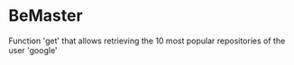 # BeMaster
Function 'get' that allows retrieving the 10 most popular repositories of the user 'google'
